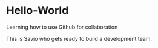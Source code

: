 # Hello-World
Learning how to use Github for collaboration

This is Savio who gets ready to build a development team.
